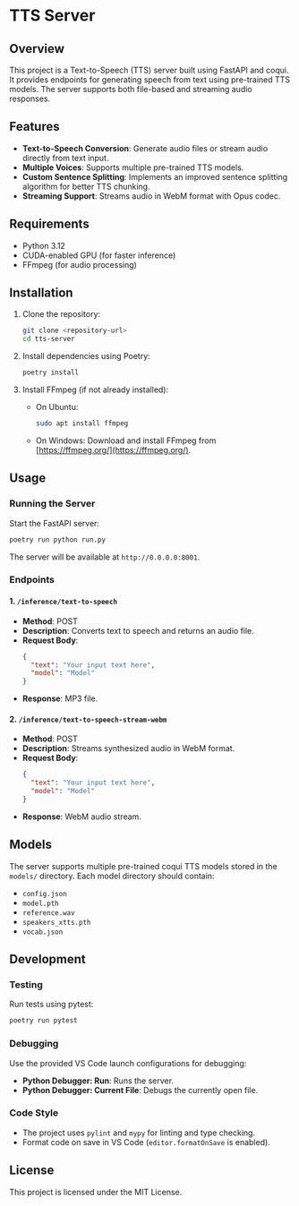 # TTS Server

## Overview
This project is a Text-to-Speech (TTS) server built using FastAPI and coqui. It provides endpoints for generating speech from text using pre-trained TTS models. The server supports both file-based and streaming audio responses.

## Features
- **Text-to-Speech Conversion**: Generate audio files or stream audio directly from text input.
- **Multiple Voices**: Supports multiple pre-trained TTS models.
- **Custom Sentence Splitting**: Implements an improved sentence splitting algorithm for better TTS chunking.
- **Streaming Support**: Streams audio in WebM format with Opus codec.

## Requirements
- Python 3.12
- CUDA-enabled GPU (for faster inference)
- FFmpeg (for audio processing)

## Installation
1. Clone the repository:
   ```bash
   git clone <repository-url>
   cd tts-server
   ```

2. Install dependencies using Poetry:
   ```bash
   poetry install
   ```

3. Install FFmpeg (if not already installed):
   - On Ubuntu:
     ```bash
     sudo apt install ffmpeg
     ```
   - On Windows:
     Download and install FFmpeg from [https://ffmpeg.org/](https://ffmpeg.org/).

## Usage

### Running the Server
Start the FastAPI server:
```bash
poetry run python run.py
```
The server will be available at `http://0.0.0.0:8001`.

### Endpoints
#### 1. `/inference/text-to-speech`
- **Method**: POST
- **Description**: Converts text to speech and returns an audio file.
- **Request Body**:
  ```json
  {
    "text": "Your input text here",
    "model": "Model"
  }
  ```
- **Response**: MP3 file.

#### 2. `/inference/text-to-speech-stream-webm`
- **Method**: POST
- **Description**: Streams synthesized audio in WebM format.
- **Request Body**:
  ```json
  {
    "text": "Your input text here",
    "model": "Model"
  }
  ```
- **Response**: WebM audio stream.

## Models
The server supports multiple pre-trained coqui TTS models stored in the `models/` directory. Each model directory should contain:
- `config.json`
- `model.pth`
- `reference.wav`
- `speakers_xtts.pth`
- `vocab.json`

## Development

### Testing
Run tests using pytest:
```bash
poetry run pytest
```

### Debugging
Use the provided VS Code launch configurations for debugging:
- **Python Debugger: Run**: Runs the server.
- **Python Debugger: Current File**: Debugs the currently open file.

### Code Style
- The project uses `pylint` and `mypy` for linting and type checking.
- Format code on save in VS Code (`editor.formatOnSave` is enabled).

## License
This project is licensed under the MIT License.
